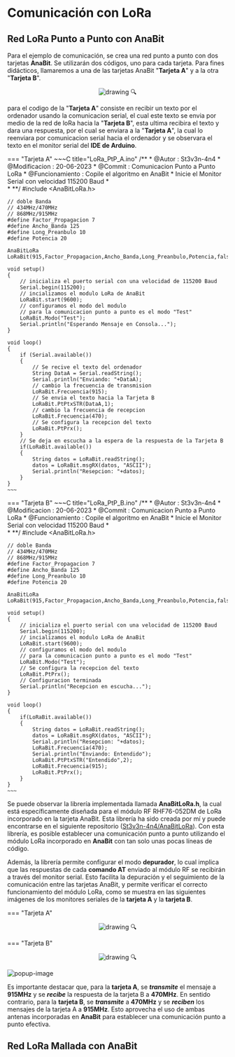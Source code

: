# Comunicación con LoRa


## **Red LoRa Punto a Punto con AnaBit**

Para el ejemplo de comunicación, se crea una red punto a punto con dos tarjetas **AnaBit**. Se utilizarán dos códigos, uno para cada tarjeta. Para fines didácticos, llamaremos a una de las tarjetas AnaBit "**Tarjeta A**" y a la otra "**Tarjeta B**".


<center class="image-link2" >
<img src="../assets/Imagenes/Ejemplo_LoRa.png" alt="drawing" onclick="showImagePopup(this)" />
<span class="zoom-icon" onclick="showImagePopup(this.parentElement.querySelector('img'), '../assets/Imagenes/Ejemplo_LoRa.png')">&#128269;</span>
</center>

para el codigo de la "**Tarjeta A**" consiste en recibir un texto por el ordenador usando la comunicacion serial, el cual este texto se envia por medio de la red de loRa hacia la "**Tarjeta B**", esta ultima recibira el texto y dara una respuesta, por el cual se enviara a la "**Tarjeta A**", la cual lo reenviara por comunicacion serial hacia el ordenador y se observara el texto en el monitor serial del **IDE de Arduino**.

=== "Tarjeta A"
    ~~~C title="LoRa_PtP_A.ino"
    /**
    * @Autor : St3v3n-4n4
    * @Modificacion : 20-06-2023
    * @Commit : Comunicacion Punto a Punto LoRa
    * @Funcionamiento : Copile el algoritmo en AnaBit 
    *                   Inicie el Monitor Serial con velocidad 115200 Baud
    *       
    *
    **/
    #include <AnaBitLoRa.h>



    // doble Banda
    // 434MHz/470MHz
    // 868MHz/915MHz
    #define Factor_Propagacion 7
    #define Ancho_Banda 125
    #define Long_Preanbulo 10
    #define Potencia 20

    AnaBitLoRa LoRaBit(915,Factor_Propagacion,Ancho_Banda,Long_Preanbulo,Potencia,false);

    void setup() 
    {
        // inicializa el puerto serial con una velocidad de 115200 Baud
        Serial.begin(115200);
        // incializamos el modulo LoRa de AnaBit
        LoRaBit.start(9600);
        // configuramos el modo del modulo
        // para la comunicacion punto a punto es el modo "Test"
        LoRaBit.Modo("Test");
        Serial.println("Esperando Mensaje en Consola...");
    }

    void loop() 
    {
        if (Serial.available())
        {
            // Se recive el texto del ordenador
            String DataA = Serial.readString();
            Serial.println("Enviando: "+DataA);
            // cambio la frecuencia de transmision
            LoRaBit.Frecuencia(915);
            // Se envia el texto hacia la Tarjeta B
            LoRaBit.PtPtxSTR(DataA,1);
            // cambio la frecuencia de recepcion
            LoRaBit.Frecuencia(470);
            // Se configura la recepcion del texto
            LoRaBit.PtPrx();
        }
        // Se deja en escucha a la espera de la respuesta de la Tarjeta B
        if(LoRaBit.available())
        {
            String datos = LoRaBit.readString();
            datos = LoRaBit.msgRX(datos, "ASCII");
            Serial.println("Resepcion: "+datos);
        }
    }
    ~~~

    

=== "Tarjeta B"
    ~~~C title="LoRa_PtP_B.ino"
    /**
    * @Autor : St3v3n-4n4
    * @Modificacion : 20-06-2023
    * @Commit : Comunicacion Punto a Punto LoRa
    * @Funcionamiento : Copile el algoritmo en AnaBit 
    *                   Inicie el Monitor Serial con velocidad 115200 Baud
    *       
    *
    **/
    #include <AnaBitLoRa.h>



    // doble Banda
    // 434MHz/470MHz
    // 868MHz/915MHz
    #define Factor_Propagacion 7
    #define Ancho_Banda 125
    #define Long_Preanbulo 10
    #define Potencia 20

    AnaBitLoRa LoRaBit(915,Factor_Propagacion,Ancho_Banda,Long_Preanbulo,Potencia,false);

    void setup() 
    {
        // inicializa el puerto serial con una velocidad de 115200 Baud
        Serial.begin(115200);
        // incializamos el modulo LoRa de AnaBit
        LoRaBit.start(9600);
        // configuramos el modo del modulo
        // para la comunicacion punto a punto es el modo "Test"
        LoRaBit.Modo("Test");
        // Se configura la recepcion del texto
        LoRaBit.PtPrx();
        // Configuracion terminada
        Serial.println("Recepcion en escucha...");
    }

    void loop() 
    {
        if(LoRaBit.available())
        {
            String datos = LoRaBit.readString();
            datos = LoRaBit.msgRX(datos, "ASCII");
            Serial.println("Resepcion: "+datos);
            LoRaBit.Frecuencia(470);
            Serial.println("Enviando: Entendido");
            LoRaBit.PtPtxSTR("Entendido",2);
            LoRaBit.Frecuencia(915);
            LoRaBit.PtPrx();
        }
    }
    ~~~





Se puede observar la librería implementada llamada **AnaBitLoRa.h**, la cual está específicamente diseñada para el módulo RF RHF76-052DM de LoRa incorporado en la tarjeta AnaBit. Esta librería ha sido creada por mí y puede encontrarse en el siguiente repositorio ([St3v3n-4n4/AnaBitLoRa](https://github.com/St3v3n-4n4/AnaBitLoRa)). Con esta librería, es posible establecer una comunicación punto a punto utilizando el módulo LoRa incorporado en **AnaBit** con tan solo unas pocas líneas de código.

Además, la librería permite configurar el modo **depurador**, lo cual implica que las respuestas de cada **comando AT** enviado al módulo RF se recibirán a través del monitor serial. Esto facilita la depuración y el seguimiento de la comunicación entre las tarjetas AnaBit, y permite verificar el correcto funcionamiento del módulo LoRa, como se muestra en las siguientes imágenes de los monitores seriales de la **tarjeta A** y la **tarjeta B**.


=== "Tarjeta A"
    <center class="image-link" >
    <img src="../assets/Imagenes/Ejemplo_LoRa_PtP_TarjetaA.jpeg" alt="drawing" onclick="showImagePopup(this)" />
    <span class="zoom-icon" onclick="showImagePopup(this.parentElement.querySelector('img'), '../assets/Imagenes/Ejemplo_LoRa_PtP_TarjetaA.jpeg')">&#128269;</span>
    </center>
    

=== "Tarjeta B"
    <center class="image-link">
    <img src="../assets/Imagenes/Ejemplo_LoRa_PtP_TarjetaB.png" alt="drawing" onclick="showImagePopup(this)" />
    <span class="zoom-icon" onclick="showImagePopup(this.parentElement.querySelector('img'), '../assets/Imagenes/Ejemplo_LoRa_PtP_TarjetaA.jpeg')">&#128269;</span>
    </center>
    

<!-- Ventana emergente -->
<div id="imagePopup" class="popup-container" onclick="hideImagePopup()">
    <img id="popupImage" class="popup-image" src="" alt="popup-image" />
</div>
<script>
    function showImagePopup(img) {
    var popup = document.getElementById("imagePopup");
    var popupImage = document.getElementById("popupImage");
    popupImage.src = img.src;
    popup.style.display = "block";
    }
    function hideImagePopup() {
    var popup = document.getElementById("imagePopup");
    popup.style.display = "none";
    }
</script>

Es importante destacar que, para la **tarjeta A**, se ***transmite*** el mensaje a **915MHz** y se ***recibe*** la respuesta de la tarjeta B a **470MHz**. En sentido contrario, para la **tarjeta B**, se ***transmite*** a **470MHz** y se ***reciben*** los mensajes de la tarjeta A a **915MHz**. Esto aprovecha el uso de ambas antenas incorporadas en **AnaBit** para establecer una comunicación punto a punto efectiva.

## **Red LoRa Mallada con AnaBit**